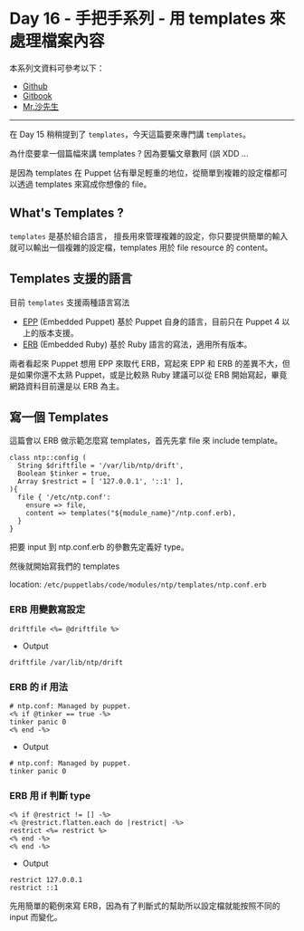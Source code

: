 # Day 16 - 手把手系列 - 用 templates 來處理檔案內容

本系列文資料可參考以下：

- [Github](https://github.com/shazi7804/ops-puppet-30-days)
- [Gitbook](https://gitbook.com/book/shazi7804/puppet-manage-guide/details)
- [Mr.沙先生](https://shazi.info)

---

在 Day 15 稍稍提到了 `templates`，今天這篇要來專門講 `templates`。

為什麼要拿一個篇幅來講 templates ? 因為要騙文章數阿 (誤 XDD ...

是因為 templates 在 Puppet 佔有舉足輕重的地位，從簡單到複雜的設定檔都可以透過 templates 來寫成你想像的 file。

## What's Templates ? 

`templates` 是基於組合語言， 擅長用來管理複雜的設定，你只要提供簡單的輸入就可以輸出一個複雜的設定檔，templates 用於 file resource 的 content。


## Templates 支援的語言

目前 `templates` 支援兩種語言寫法

- [EPP][EPP] (Embedded Puppet) 基於 Puppet 自身的語言，目前只在 Puppet 4 以上的版本支援。
- [ERB][ERB] (Embedded Ruby) 基於 Ruby 語言的寫法，適用所有版本。

兩者看起來 Puppet 想用 EPP 來取代 ERB，寫起來 EPP 和 ERB 的差異不大，但是如果你還不太熟 Puppet，或是比較熟 Ruby 建議可以從 ERB 開始寫起，畢竟網路資料目前還是以 ERB 為主。

## 寫一個 Templates

這篇會以 ERB 做示範怎麼寫 templates，首先先拿 file 來 include template。

```puppet
class ntp::config (
  String $driftfile = '/var/lib/ntp/drift',
  Boolean $tinker = true,
  Array $restrict = [ '127.0.0.1', '::1' ],
){
  file { '/etc/ntp.conf':
    ensure => file,
    content => templates("${module_name}"/ntp.conf.erb),
  }
}
```

把要 input 到 ntp.conf.erb 的參數先定義好 type。

然後就開始寫我們的 templates

location: `/etc/puppetlabs/code/modules/ntp/templates/ntp.conf.erb` 

### ERB 用變數寫設定

```erb
driftfile <%= @driftfile %>
```

- Output

```
driftfile /var/lib/ntp/drift
```

### ERB 的 if 用法

```erb
# ntp.conf: Managed by puppet.
<% if @tinker == true -%>
tinker panic 0
<% end -%>
```

- Output

```
# ntp.conf: Managed by puppet.
tinker panic 0
```

### ERB 用 if 判斷 type

```erb
<% if @restrict != [] -%>
<% @restrict.flatten.each do |restrict| -%>
restrict <%= restrict %>
<% end -%>
<% end -%>
```

- Output

```
restrict 127.0.0.1
restrict ::1
```

先用簡單的範例來寫 ERB，因為有了判斷式的幫助所以設定檔就能按照不同的 input 而變化。


[EPP]: https://puppet.com/docs/puppet/5.3/lang_template_epp.html
[ERB]: https://puppet.com/docs/puppet/5.3/lang_template_erb.html
